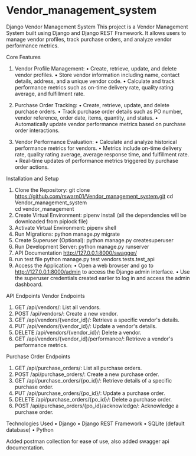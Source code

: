 # Vendor_management_system
Django Vendor Management System
This project is a Vendor Management System built using Django and Django REST Framework. It allows users to manage vendor profiles, track purchase orders, and analyze vendor performance metrics.

Core Features
  1.	Vendor Profile Management:
    •	Create, retrieve, update, and delete vendor profiles.
    •	Store vendor information including name, contact details, address, and a unique vendor code.
    •	Calculate and track performance metrics such as on-time delivery rate, quality rating average, and fulfillment rate.

  2.	Purchase Order Tracking:
    •	Create, retrieve, update, and delete purchase orders.
    •	Track purchase order details such as PO number, vendor reference, order date, items, quantity, and status.
    •	Automatically update vendor performance metrics based on purchase order interactions.

  3.	Vendor Performance Evaluation:
    •	Calculate and analyze historical performance metrics for vendors.
    •	Metrics include on-time delivery rate, quality rating average, average response time, and fulfillment rate.
    •	Real-time updates of performance metrics triggered by purchase order actions.

Installation and Setup
1.	Clone the Repository:
   git clone https://github.com/rswarn01/Vendor_management_system.git
  	cd Vendor_management_system                                                                                  
    cd vendor_management
3.	Create Virtual Environment:
   pipenv install (all the dependencies will be downloaded from piplock file)
4.	Activate Virtual Environment:
   pipenv shell
5.	Run Migrations:
   python manage.py migrate 
6.	Create Superuser (Optional):
   python manage.py createsuperuser 
7.	Run Development Server:
   python manage.py runserver
8. API Documentation
   http://127.0.0.1:8000/swagger/
10. run test file
   python manage.py test vendors.tests.test_api
11.	Access the Application:
  •	Open a web browser and go to http://127.0.0.1:8000/admin to access the Django admin interface.
  •	Use the superuser credentials created earlier to log in and access the admin dashboard.


API Endpoints
Vendor Endpoints
1. GET /api/vendors/: List all vendors.
2. POST /api/vendors/: Create a new vendor.
3. GET /api/vendors/{vendor_id}/: Retrieve a specific vendor's details.
4. PUT /api/vendors/{vendor_id}/: Update a vendor's details.
5. DELETE /api/vendors/{vendor_id}/: Delete a vendor.
6. GET /api/vendors/{vendor_id}/performance/: Retrieve a vendor's performance metrics.
  
Purchase Order Endpoints
1. GET /api/purchase_orders/: List all purchase orders.
2. POST /api/purchase_orders/: Create a new purchase order.
3. GET /api/purchase_orders/{po_id}/: Retrieve details of a specific purchase order.
4. PUT /api/purchase_orders/{po_id}/: Update a purchase order.
5. DELETE /api/purchase_orders/{po_id}/: Delete a purchase order.
6. POST /api/purchase_orders/{po_id}/acknowledge/: Acknowledge a purchase order.

Technologies Used
  •	Django
  •	Django REST Framework
  •	SQLite (default database)
  •	Python

Added postman collection for ease of use, also added swagger api documentation.
